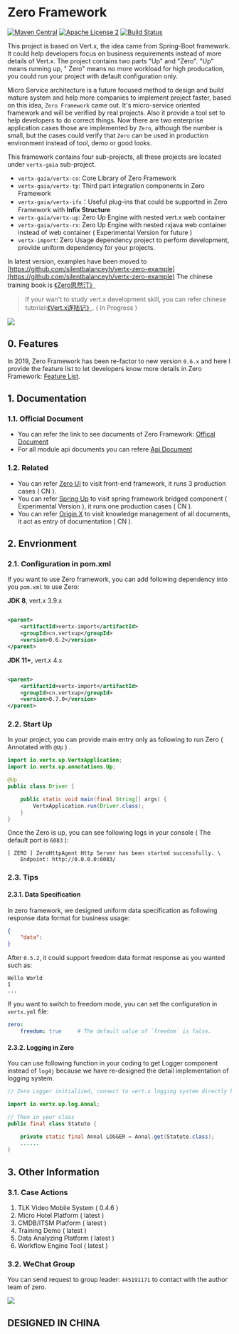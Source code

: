 # Zero Framework

[![Maven Central](https://maven-badges.herokuapp.com/maven-central/cn.vertxup/vertx-zero/badge.svg?style=plastic)](https://maven-badges.herokuapp.com/maven-central/cn.vertxup/vertx-zero/)  [![Apache License 2](https://img.shields.io/badge/license-ASF2-blue.svg)](https://www.apache.org/licenses/LICENSE-2.0.txt)  [![Build Status](https://travis-ci.org/silentbalanceyh/vertx-zero.svg?branch=master)](https://travis-ci.org/silentbalanceyh/vertx-zero)

This project is based on Vert.x, the idea came from Spring-Boot framework. It could help developers focus on business
requirements instead of more details of Vert.x. The project contains two parts "Up" and "Zero". "Up" means running up, "
Zero" means no more workload for high producation, you could run your project with default configuration only.

Micro Service architecture is a future focused method to design and build mature system and help more companies to
implement project faster, based on this idea, `Zero Framework` came out. It's micro-service oriented framework and will
be verified by real projects. Also it provide a tool set to help developers to do correct things. Now there are two
enterprise application cases those are implemented by `Zero`, although the number is small, but the cases could verify
that `Zero` can be used in production environment instead of tool, demo or good looks.

This framework contains four sub-projects, all these projects are located under `vertx-gaia` sub-project.

* `vertx-gaia/vertx-co`: Core Library of Zero Framework
* `vertx-gaia/vertx-tp`: Third part integration components in Zero Framework
* `vertx-gaia/vertx-ifx`：Useful plug-ins that could be supported in Zero Framework with **Infix Structure**
* `vertx-gaia/vertx-up`: Zero Up Engine with nested vert.x web container
* `vertx-gaia/vertx-rx`: Zero Up Engine with nested rxjava web container instead of web container ( Experimental Version
  for future )
* `vertx-import`: Zero Usage dependency project to perform development, provide uniform dependency for your projects.

In latest version, examples have been moved
to [https://github.com/silentbalanceyh/vertx-zero-example](https://github.com/silentbalanceyh/vertx-zero-example)
The chinese training book is [《Zero思然汀》](https://lang-yu.gitbook.io/zero/)

> If your wan't to study vert.x development skill, you can refer chinese tutorial:[《Vert.x逐陆记》](https://lang-yu.gitbook.io/vert-x/). ( In Progress )

![](doc/image/zero-up.png)

## 0. Features

In 2019, Zero Framework has been re-factor to new version `0.6.x` and here I provide the feature list to let developers
know more details in Zero Framework: [Feature List](FEATURES.md).

## 1. Documentation

### 1.1. Official Document

* You can refer the link to see documents of Zero Framework: [Offical Document](DOCUMENT.md)
* For all module api documents you can refere [Api Document](DOCUMENT-API.md)

### 1.2. Related

* You can refer [Zero UI](http://www.vertxui.cn) to visit front-end framework, it runs 3 production cases ( CN ).
* You can refer [Spring Up](http://www.spring-up.cn) to visit spring framework bridged component ( Experimental
  Version ), it runs one production cases ( CN ).
* You can refer [Origin X](http://www.origin-x.cn) to visit knowledge management of all documents, it act as entry of
  documentation ( CN ).

## 2. Envrionment

### 2.1. Configuration in pom.xml

If you want to use Zero framework, you can add following dependency into you `pom.xml` to use Zero:

**JDK 8**, vert.x 3.9.x

```xml

<parent>
    <artifactId>vertx-import</artifactId>
    <groupId>cn.vertxup</groupId>
    <version>0.6.2</version>
</parent>
```

**JDK 11+**, vert.x 4.x

```xml

<parent>
    <artifactId>vertx-import</artifactId>
    <groupId>cn.vertxup</groupId>
    <version>0.7.0</version>
</parent>
```

### 2.2. Start Up

In your project, you can provide main entry only as following to run Zero \( Annotated with `@Up` \) .

```java
import io.vertx.up.VertxApplication;
import io.vertx.up.annotations.Up;

@Up
public class Driver {

    public static void main(final String[] args) {
        VertxApplication.run(Driver.class);
    }
}
```

Once the Zero is up, you can see following logs in your console \( The default port is `6083` \):

```
[ ZERO ] ZeroHttpAgent Http Server has been started successfully. \
    Endpoint: http://0.0.0.0:6083/
```

### 2.3. Tips

#### 2.3.1. Data Specification

In zero framework, we designed uniform data specification as following response data format for business usage:

```json
{
    "data":
}
```

After `0.5.2`, it could support freedom data format response as you wanted such as:

```shell
Hello World
1
...
```

If you want to switch to freedom mode, you can set the configuration in `vertx.yml` file:

```yaml
zero:
    freedom: true     # The default value of `freedom` is false.
```

#### 2.3.2. Logging in Zero

You can use following function in your coding to get Logger component instead of `log4j` because we have re-designed the
detail implementation of logging system.

```java
// Zero Logger initialized, connect to vert.x logging system directly but uniform managed by zero.

import io.vertx.up.log.Annal;

// Then in your class
public final class Statute {

    private static final Annal LOGGER = Annal.get(Statute.class);
    ......
}
```

## 3. Other Information

### 3.1. Case Actions

1. TLK Video Mobile System ( 0.4.6 )
2. Micro Hotel Platform ( latest )
3. CMDB/ITSM Platform ( latest )
4. Training Demo ( latest )
5. Data Analyzing Platform ( latest )
6. Workflow Engine Tool ( latest )

### 3.2. WeChat Group

You can send request to group leader: `445191171` to contact with the author team of zero.

![](./_image/2020-04-10/2020-04-18-11-26-20.jpg)

## DESIGNED IN CHINA



